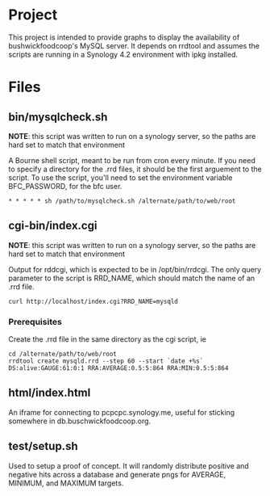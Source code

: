 # Project

This project is intended to provide graphs to display the availability of bushwickfoodcoop's MySQL server. It depends on rrdtool and assumes the scripts are running in a Synology 4.2 environment with ipkg installed.

# Files

## bin/mysqlcheck.sh

**NOTE**: this script was written to run on a synology server, so the paths are hard set to match that environment

A Bourne shell script, meant to be run from cron every minute. If you need to specify a directory for the .rrd files, it should be the first arguement to the script.
To use the script, you'll need to set the environment variable BFC_PASSWORD, for the bfc user.

    * * * * * sh /path/to/mysqlcheck.sh /alternate/path/to/web/root
    
## cgi-bin/index.cgi

**NOTE**: this script was written to run on a synology server, so the paths are hard set to match that environment

Output for rddcgi, which is expected to be in /opt/bin/rrdcgi. The only query parameter to the script is RRD_NAME, which should match the name of an .rrd file.

    curl http://localhost/index.cgi?RRD_NAME=mysqld
    
### Prerequisites

Create the .rrd file in the same directory as the cgi script, ie

    cd /alternate/path/to/web/root
    rrdtool create mysqld.rrd --step 60 --start `date +%s` DS:alive:GAUGE:61:0:1 RRA:AVERAGE:0.5:5:864 RRA:MIN:0.5:5:864

## html/index.html

An iframe for connecting to pcpcpc.synology.me, useful for sticking somewhere in db.buschwickfoodcoop.org.

## test/setup.sh

Used to setup a proof of concept. It will randomly distribute positive and negative hits across a database and generate pngs for AVERAGE, MINIMUM, and MAXIMUM targets.
